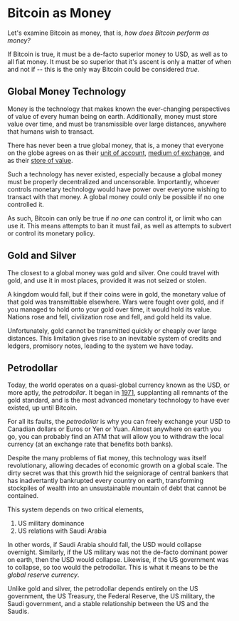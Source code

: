 # Bitcoin as Money

<!--
Lord Jesus Christ
Son of God
Have mercy on me, a sinner
-->

Let's examine Bitcoin as money, that is,
 *how does Bitcoin perform as money?*

If Bitcoin is true,
 it must be a de-facto superior
 money to USD, as well as to all fiat money.
It must be so superior that it's ascent is
 only a matter of when and not if -- this is
 the only way Bitcoin could be considered *true*.


## Global Money Technology 

Money is the technology that makes known the
 ever-changing perspectives of value of every
 human being on earth.
Additionally, money must store value over time,
 and must be transmissible over large distances,
 anywhere that humans wish to transact.

There has never been a true global money,
 that is, a money that everyone on the
 globe agrees on as their 
 [unit of account](unit-of-account.md),
 [medium of exchange](medium-of-exchange.md),
 and as their 
 [store of value](store-of-value.md).

Such a technology has never existed,
 especially because a global money
 must be properly 
 decentralized and uncensorable. 
Importantly, whoever controls monetary technology
 would have power over everyone wishing to
 transact with that money.
A global money could only be possible if 
 no one controlled it.

As such, Bitcoin can only be true if
 *no one* can control it,
 or limit who can use it.
This means attempts to ban it must fail,
 as well as attempts to subvert or control
 its monetary policy.



## Gold and Silver

The closest to a global money was gold and silver.
 One could travel with gold, and use it
 in most places, provided it was not seized
 or stolen.

A kingdom would fall, but if their coins were in
 gold, the monetary value of that gold was
 transmittable elsewhere.
Wars were fought over gold,
 and if you managed to hold onto your
 gold over time, it would hold its value.
Nations rose and fell,
 civilization rose and fell,
 and gold held its value.

Unfortunately, gold cannot be transmitted
 quickly or cheaply over large distances.
This limitation gives rise to an inevitable
 system of credits and ledgers,
 promisory notes, leading to the system
 we have today.


## Petrodollar

Today, the world operates on a quasi-global
 currency known as the USD, or more aptly,
 the *petrodollar*.
It began in 
 [1971](https://wtfhappenedin1971.com/),
 supplanting all remnants of the gold standard,
 and is the most advanced monetary technology
 to have ever existed, up until Bitcoin.

For all its faults,
 the *petrodollar* is why you can freely exchange
 your USD to Canadian dollars or Euros or Yen
 or Yuan. 
Almost anywhere on earth you go,
 you can probably find an ATM that will 
 allow you to withdraw the local currency
 (at an exchange rate that benefits both banks).

Despite the many problems of fiat money,
 this technology was itself revolutionary,
 allowing decades of economic growth
 on a global scale.
The dirty secret was that this growth
 hid the seigniorage of central bankers
 that has inadvertantly bankrupted
 every country on earth,
 transforming stockpiles of wealth into an unsustainable
 mountain of debt that cannot be contained.

This system depends on two critical elements,

1. US military dominance
2. US relations with Saudi Arabia

In other words, if Saudi Arabia should fall,
 the USD would collapse overnight.
Similarly, if the US military was not the de-facto
 dominant power on earth, then the USD would collapse.
Likewise, if the US government was to collapse, 
 so too would the petrodollar.
This is what it means to be the *global reserve currency*.

Unlike gold and silver, the petrodollar
 depends entirely on the US government, the US Treasury,
 the Federal Reserve, the US military, the Saudi government,
 and a stable relationship between the US and the Saudis.


